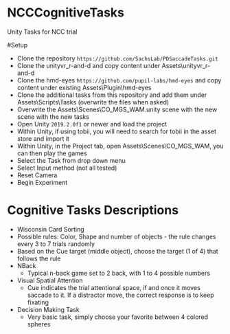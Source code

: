 # NCCCognitiveTasks
Unity Tasks for NCC trial

#Setup
* Clone the repository `https://github.com/SachsLab/PDSaccadeTasks.git` 
* Clone the unityvr_r-and-d and copy content under Assets\unityvr_r-and-d
*	Clone the hmd-eyes `https://github.com/pupil-labs/hmd-eyes` and copy content under existing Assets\Plugin\hmd-eyes
*	Clone the additional tasks from this repository and add them under Assets\Scripts\Tasks (overwrite the files when asked)
*	Overwrite the Assets\Scenes\CO_MGS_WAM.unity scene with the new scene with the new tasks
*	Open Unity `2019.2.0f1` or newer and load the project
*	Within Unity, if using tobii, you will need to search for tobii in the asset store and import it
*	Within Unity, in the Project tab, open Assets\Scenes\CO_MGS_WAM, you can then play the games
  *	Select the Task from drop down menu
  *	Select Input method (not all tested)
  *	Reset Camera
  *	Begin Experiment

# Cognitive Tasks Descriptions
*	Wisconsin Card Sorting 
  * Possible rules: Color, Shape and number of objects - the rule changes every 3 to 7 trials randomly
  * Based on the Cue target (middle object), choose the target (1 of 4) that follows the rule
* NBack 
  * Typical n-back game set to 2 back, with 1 to 4 possible numbers
* Visual Spatial Attention 
  * Cue indicates the trial attentional space, if and once it moves saccade to it. If a distractor move, the correct response is to keep fixating
* Decision Making Task 
  * Very basic task, simply choose your favorite between 4 colored spheres

